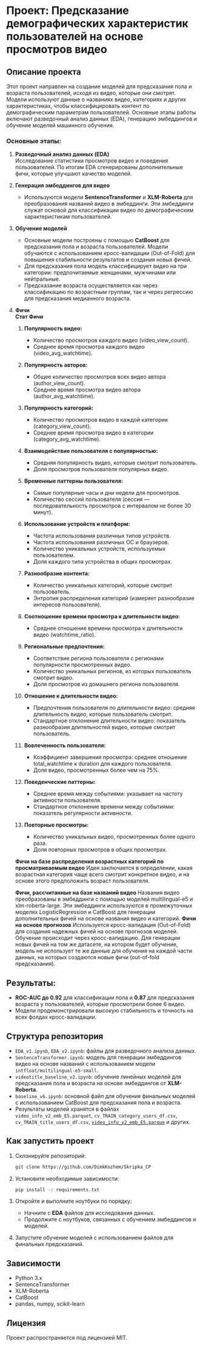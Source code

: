 # Проект: Предсказание демографических характеристик пользователей на основе просмотров видео

## Описание проекта

Этот проект направлен на создание моделей для предсказания пола и возраста пользователей, исходя из видео, которые они смотрят. Модели используют данные о названиях видео, категориях и других характеристиках, чтобы классифицировать контент по демографическим параметрам пользователей. Основные этапы работы включают разведочный анализ данных (EDA), генерацию эмбеддингов и обучение моделей машинного обучения.

### Основные этапы:
1. **Разведочный анализ данных (EDA)**  
   Исследование статистики просмотров видео и поведения пользователей. По итогам EDA сгенерированы дополнительные фичи, которые улучшают качество моделей.

2. **Генерация эмбеддингов для видео**  
   - Используются модели **SentenceTransformer** и **XLM-Roberta** для преобразования названий видео в эмбеддинги. Эти эмбеддинги служат основой для классификации видео по демографическим характеристикам пользователей.

3. **Обучение моделей**  
   - Основные модели построены с помощью **CatBoost** для предсказания пола и возраста пользователей. Модели обучаются с использованием кросс-валидации (Out-of-Fold) для повышения стабильности результатов и создания новых фичей.
   - Для предсказания пола модель классифицирует видео на три категории: предпочитаемые женщинами, мужчинами или нейтральные.
   - Предсказание возраста осуществляется как через классификацию по возрастным группам, так и через регрессию для предсказания медианного возраста.

4. **Фичи**  
    **Стат Фичи**
   
   1. **Популярность видео:**
      - Количество просмотров каждого видео (video_view_count).
      - Среднее время просмотра каждого видео (video_avg_watchtime).
   
   2. **Популярность авторов:**
      - Общее количество просмотров всех видео автора (author_view_count).
      - Среднее время просмотра видео автора (author_avg_watchtime).
   
   3. **Популярность категорий:**
      - Количество просмотров видео в каждой категории (category_view_count).
      - Среднее время просмотра видео в категории (category_avg_watchtime).
   
   4. **Взаимодействие пользователя с популярностью:**
      - Средняя популярность видео, которые смотрит пользователь.
      - Доля просмотров пользователя популярных видео.
   
   5. **Временные паттерны пользователя:**
      - Самые популярные часы и дни недели для просмотров.
      - Количество сессий пользователя (сессия — последовательность просмотров с интервалом не более 30 минут).
   
   6. **Использование устройств и платформ:**
      - Частота использования различных типов устройств.
      - Частота использования различных ОС и браузеров.
      - Количество уникальных устройств, используемых пользователем.
      - Доля каждого типа устройства в общих просмотрах.
   
   7. **Разнообразие контента:**
      - Количество уникальных категорий, которые смотрит пользователь.
      - Энтропия распределения категорий (измеряет разнообразие интересов пользователя).
   
   8. **Соотношение времени просмотра к длительности видео:**
      - Среднее отношение времени просмотра к длительности видео (watchtime_ratio).
   
   9. **Региональные предпочтения:**
      - Соответствие региона пользователя с регионами популярности просмотренных видео.
      - Количество уникальных регионов, из которых пользователь смотрит видео.
      - Доля просмотров из домашнего региона пользователя.
   
   10. **Отношение к длительности видео:**
       - Предпочтения пользователя по длительности видео: средняя длительность видео, которые пользователь смотрит.
       - Стандартное отклонение длительности видео: показатель разнообразия длительностей видео, которые смотрит пользователь.
   
   11. **Вовлеченность пользователя:**
       - Коэффициент завершения просмотра: среднее отношение total_watchtime к duration для каждого пользователя.
       - Доля видео, просмотренных более чем на 75%.
   
   12. **Поведенческие паттерны:**
       - Среднее время между событиями: указывает на частоту активности пользователя.
       - Стандартное отклонение времени между событиями: показатель регулярности активности.
   
   13. **Повторные просмотры:**
       - Количество уникальных видео, просмотренных более одного раза.
       - Доля повторных просмотров в общих просмотрах.
   
     **Фичи на базе распределения возрастных категорий по просматриваемым видео**
   Идея заключается в определении, какая возрастная категория чаще всего смотрит конкретное видео, и на основе этого предположить возраст пользователя.
   
     **Фичи, рассчитанные на базе названий видео**
   Названия видео преобразованы в эмбеддинги с помощью моделей multilingual-e5 и xlm-roberta-large. Эти эмбеддинги используются в промежуточных моделях LogisticRegression и CatBoost для генерации дополнительных фичей на основе названия видео и категорий.
     **Фичи на основе прогнозов**
   Используется кросс-валидация (Out-of-Fold) для создания надежных фичей на основе прогнозов моделей. Обучение происходит через кросс-валидацию. Для генерации новых фичей на том же датасете, на котором будет обучение, модель не использует те же данные для обучения на каждой части данных, на которых создаются новые фичи (out-of-fold предсказания).

## Результаты:
- **ROC-AUC до 0.92** для классификации пола и **0.87** для предсказания возраста у пользователей, которые просмотрели более 6 видео.
- Модели продемонстрировали высокую стабильность и точность на всех фолдах кросс-валидации.

## Структура репозитория

- `EDA_v1.ipynb`, `EDA_v2.ipynb`: файлы для разведочного анализа данных.
- `SentenceTransformer.ipynb`: модель для генерации эмбеддингов видео на основе названий с использованием модели `intfloat/multilingual-e5-small`.
- `videotitle_baseline_v2.ipynb`: обучение линейных моделей для предсказания пола и возраста на основе эмбеддингов от **XLM-Roberta**.
- `baseline_v6.ipynb`: основной файл для обучения финальных моделей с использованием CatBoost для предсказания пола и возраста.
- Результаты моделей хранятся в файлах `video_info_v2_emb_E5.parquet`, `cv_TRAIN_category_users_df.csv`, `cv_TRAIN_title_users_df.csv`, [`video_info_v2_emb_E5.parque`](https://disk.yandex.ru/d/z-Xm4qhGauQCFA) и других.


## Как запустить проект

1. Склонируйте репозиторий:
   ```bash
   git clone https://github.com/DimkKozhem/Skripka_CP
   ```
   
2. Установите необходимые зависимости:
   ```bash
   pip install -r requirements.txt
   ```

3. Откройте и выполните ноутбуки по порядку:
   - Начните с **EDA** файлов для исследования данных.
   - Продолжите с ноутбуков, связанных с обучением эмбеддингов и моделей.

4. Запустите обучение моделей с использованием файлов 
для финальных предсказаний.

## Зависимости

- Python 3.x
- SentenceTransformer
- XLM-Roberta
- CatBoost
- pandas, numpy, scikit-learn

## Лицензия

Проект распространяется под лицензией MIT.


